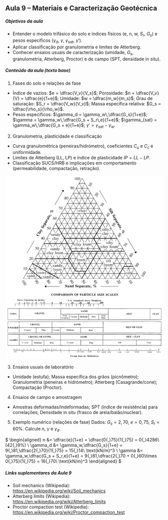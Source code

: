 ## Aula 9 – Materiais e Caracterização Geotécnica

##### Objetivos da aula
- Entender o modelo trifásico do solo e índices físicos (e, n, w, $S_r$, $G_s$) e pesos específicos ($\gamma_d$, $\gamma$, $\gamma_{sat}$, $\gamma'$).
- Aplicar classificação por granulometria e limites de Atterberg.
- Conhecer ensaios usuais de caracterização (umidade, $G_s$, granulometria, Atterberg, Proctor) e de campo (SPT, densidade in situ).

##### Conteúdo da aula (texto base)

1) Fases do solo e relações de fase
- Índice de vazios: $e = \dfrac{V_v}{V_s}$; Porosidade: $n = \dfrac{V_v}{V} = \dfrac{e}{1+e}$; Umidade: $w = \dfrac{m_w}{m_s}$; Grau de saturação: $S_r = \dfrac{V_w}{V_v}$; Massa específica relativa: $G_s = \dfrac{\rho_s}{\rho_w}$.
- Pesos específicos: $\gamma_d = \gamma_w\,\dfrac{G_s}{1+e}$; $\gamma = \gamma_w\,\dfrac{G_s + S_r\,e}{1+e}$; $\gamma_{sat} = \gamma_w\,\dfrac{G_s + e}{1+e}$; $\gamma' = \gamma_{sat} - \gamma_w$.

2) Granulometria, plasticidade e classificação
- Curva granulométrica (peneiras/hidrómetro), coeficientes $C_u$ e $C_c$ e uniformidade.
- Limites de Atterberg (LL, LP) e índice de plasticidade $IP = LL - LP$.
- Classificação SUCS/HRB e implicações em comportamento (permeabilidade, compactação, retração).

![Triângulo textural do solo](assets/downloads/SoilTextureTriangle.jpg)

3) Ensaios usuais de laboratório
- Umidade (estufa); Massa específica dos grãos (picnômetro); Granulometria (peneiras e hidrómetro); Atterberg (Casagrande/cone); Compactação (Proctor).

4) Ensaios de campo e amostragem
- Amostras deformadas/indeformadas; SPT (índice de resistência) para correlações; Densidade in situ (frasco de areia/balão/nuclear).

5) Exemplo numérico (relações de fase)
Dados: $G_s=2{,}70$, $e=0{,}75$, $S_r=60\%$. Calcule $n$, $\gamma$ e $\gamma_d$.

$
\begin{aligned}
 n &= \dfrac{e}{1+e} = \dfrac{0{,}75}{1{,}75} = 0{,}4286\ (42{,}9\%) \\
 \gamma_d &= \gamma_w\,\dfrac{G_s}{1+e} = 9{,}81\,\dfrac{2{,}70}{1{,}75} = 15{,}14\ \text{kN/m}^3 \\
 \gamma &= \gamma_w\,\dfrac{G_s + S_r\,e}{1+e} = 9{,}81\,\dfrac{2{,}70 + 0{,}60\times 0{,}75}{1{,}75} = 16{,}70\ \text{kN/m}^3
\end{aligned}
$

##### Links suplementares da Aula 9
- Soil mechanics (Wikipedia): https://en.wikipedia.org/wiki/Soil_mechanics
- Atterberg limits (Wikipedia): https://en.wikipedia.org/wiki/Atterberg_limits
- Proctor compaction test (Wikipedia): https://en.wikipedia.org/wiki/Proctor_compaction_test
